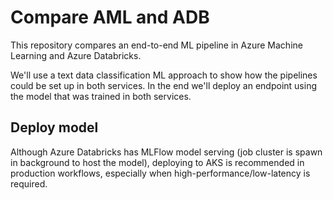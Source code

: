 # Compare AML and ADB

This repository compares an end-to-end ML pipeline in Azure Machine Learning and Azure Databricks.

We'll use a text data classification ML approach to show how the pipelines could be set up in both services. In the end we'll deploy an endpoint using the model that was trained in both services.

## Deploy model

Although Azure Databricks has MLFlow model serving (job cluster is spawn in background to host the model), deploying to AKS is recommended in production workflows, especially when high-performance/low-latency is required.